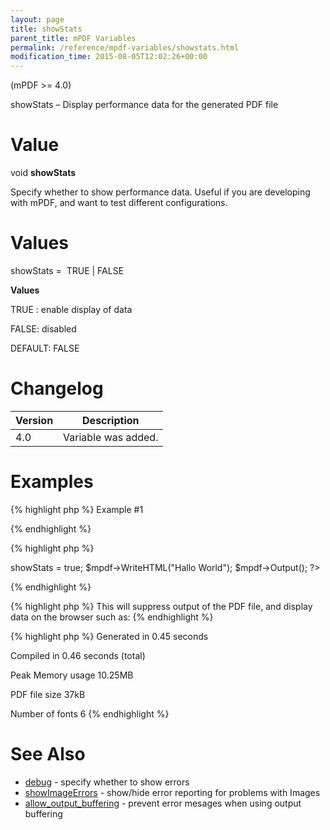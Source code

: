 ```yaml
---
layout: page
title: showStats
parent_title: mPDF Variables
permalink: /reference/mpdf-variables/showstats.html
modification_time: 2015-08-05T12:02:26+00:00
---
```


(mPDF &gt;= 4.0)

showStats – Display performance data for the generated PDF file

# Value

void <b>showStats</b>

Specify whether to show performance data. Useful if you are developing with mPDF, and want to test different configurations.

# Values

<span class="parameter">showStats</span> =&nbsp; <span class="smallblock">TRUE </span>| <span class="smallblock">FALSE</span>

<b>Values</b>

<span class="smallblock">TRUE </span>: enable display of data

<span class="smallblock">FALSE</span>: disabled

<span class="smallblock">DEFAULT</span>: <span class="smallblock">FALSE</span>

# Changelog

<table class="table"> <thead>
<tr> <th>Version</th><th>Description</th> </tr>
</thead> <tbody>
<tr>
<td>4.0</td>
<td>Variable was added.</td>
</tr>
</tbody> </table>

# Examples

{% highlight php %}
Example #1

{% endhighlight %}

{% highlight php %}
<?php

include("// Require composer autoload
require_once __DIR__ . '/vendor/autoload.php';");

$mpdf = new mPDF();

$mpdf->showStats = true;

$mpdf->WriteHTML("Hallo World");

$mpdf->Output();

?>
{% endhighlight %}

{% highlight php %}
This will suppress output of the PDF file, and display data on the browser such as:
{% endhighlight %}

{% highlight php %}
Generated in 0.45 seconds

Compiled in 0.46 seconds (total)

Peak Memory usage 10.25MB

PDF file size 37kB

Number of fonts 6
{% endhighlight %}

# See Also

<ul>
<li class="manual_boxlist"><a href="{{ "/reference/mpdf-variables/debug.html" | prepend: site.baseurl }}">debug</a> - specify whether to show errors</li>
<li class="manual_boxlist"><a href="{{ "/reference/mpdf-variables/showimageerrors.html" | prepend: site.baseurl }}">showImageErrors</a> - show/hide error reporting for problems with Images</li>
<li class="manual_boxlist"><a href="{{ "/reference/mpdf-variables/allow-output-buffering.html" | prepend: site.baseurl }}">allow_output_buffering</a> - prevent error mesages when using output buffering</li>
</ul>
